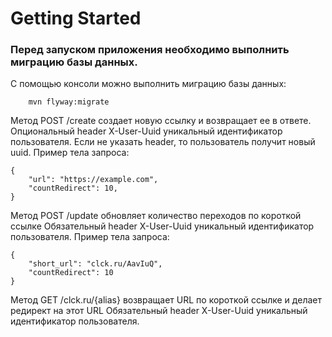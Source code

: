 # Getting Started

### Перед запуском приложения необходимо выполнить миграцию базы данных.
С помощью консоли можно выполнить миграцию базы данных:
```
    mvn flyway:migrate
```

Метод POST /create создает новую ссылку и возвращает ее в ответе.
Опциональный header X-User-Uuid уникальный идентификатор пользователя. Если не указать header, то пользователь получит новый uuid. 
Пример тела запроса:
```
{
    "url": "https://example.com",
    "countRedirect": 10,
}
```

Метод POST /update обновляет количество переходов по короткой ссылке
Обязательный header X-User-Uuid уникальный идентификатор пользователя.
Пример тела запроса:
```
{
    "short_url": "clck.ru/AavIuQ",
    "countRedirect": 10
}
```
Метод GET /clck.ru/{alias} возвращает URL по короткой ссылке и делает редирект на этот URL
Обязательный header X-User-Uuid уникальный идентификатор пользователя.
